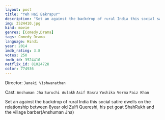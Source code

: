 ```yaml
---
layout: post
title: "Yeh Hai Bakrapur"
description: "Set an against the backdrop of rural India this social satire dwells on the relationship between 8year old Zulfi Quereshi, his pet goat ShahRukh and the village barber(Anshuman Jha).."
img: 3524410.jpg
kind: movie
genres: [Comedy,Drama]
tags: Comedy Drama 
language: Hindi
year: 2014
imdb_rating: 3.8
votes: 250
imdb_id: 3524410
netflix_id: 81024728
color: 774936
---
```

Director: `Janaki Vishwanathan`  

Cast: `Anshuman Jha` `Suruchi Aulakh` `Asif Basra` `Yoshika Verma` `Faiz Khan` 

Set an against the backdrop of rural India this social satire dwells on the relationship between 8year old Zulfi Quereshi, his pet goat ShahRukh and the village barber(Anshuman Jha)